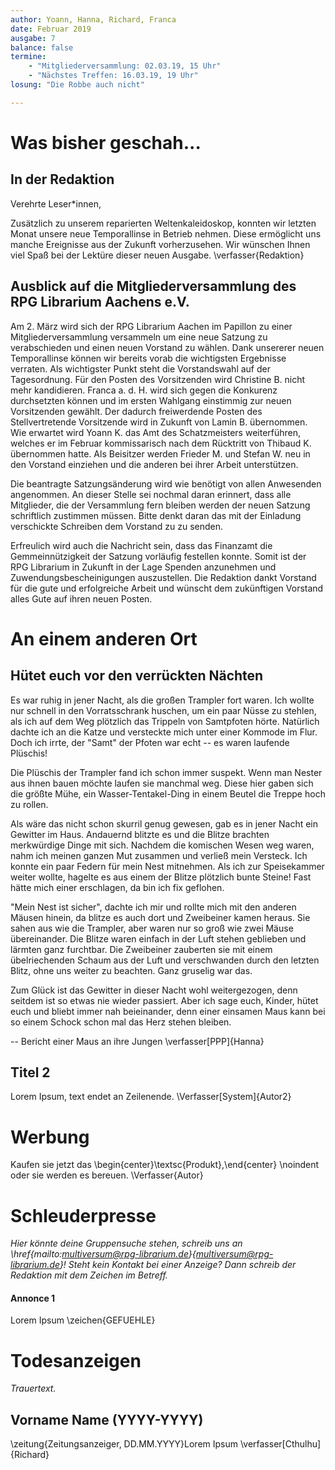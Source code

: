 ```yaml
---
author: Yoann, Hanna, Richard, Franca
date: Februar 2019
ausgabe: 7
balance: false
termine:
    - "Mitgliederversammlung: 02.03.19, 15 Uhr"
    - "Nächstes Treffen: 16.03.19, 19 Uhr"
losung: "Die Robbe auch nicht"

---
```


# Was bisher geschah...
## In der Redaktion
Verehrte Leser*innen,

Zusätzlich zu unserem reparierten Weltenkaleidoskop, konnten wir letzten Monat unsere neue Temporallinse in Betrieb nehmen. Diese ermöglicht uns manche Ereignisse aus der Zukunft vorherzusehen.
Wir wünschen Ihnen viel Spaß bei der Lektüre dieser neuen Ausgabe.
\verfasser{Redaktion}

## Ausblick auf die Mitgliederversammlung des RPG Librarium Aachens e.V.
Am 2. März wird sich der RPG Librarium Aachen im Papillon zu einer Mitgliederversammlung versammeln um eine neue Satzung zu verabschieden und einen neuen Vorstand zu wählen. Dank unsererer neuen Temporallinse können wir bereits vorab die wichtigsten Ergebnisse verraten. Als wichtigster Punkt steht die Vorstandswahl auf der Tagesordnung. Für den Posten des Vorsitzenden wird Christine B. nicht mehr kandidieren. Franca a. d. H. wird sich gegen die Konkurenz durchsetzten können und im ersten Wahlgang einstimmig zur neuen Vorsitzenden gewählt. Der dadurch freiwerdende Posten des Stellvertretende Vorsitzende wird in Zukunft von Lamin B. übernommen. Wie erwartet wird Yoann K. das Amt des Schatzmeisters weiterführen, welches er im Februar kommissarisch nach dem Rücktritt von Thibaud K. übernommen hatte. Als Beisitzer werden  Frieder M. und Stefan W. neu in den Vorstand einziehen und die anderen bei ihrer Arbeit unterstützen.

Die beantragte Satzungsänderung wird wie benötigt von allen Anwesenden angenommen. An dieser Stelle sei nochmal daran erinnert, dass alle Mitglieder, die der Versammlung fern bleiben werden der neuen Satzung schriftlich zustimmen müssen. Bitte denkt daran das mit der Einladung verschickte Schreiben dem Vorstand zu zu senden.

Erfreulich wird auch die Nachricht sein, dass das Finanzamt die Gemmeinnützigkeit der Satzung vorläufig festellen konnte. Somit ist der RPG Librarium in Zukunft in der Lage Spenden anzunehmen und Zuwendungsbescheinigungen auszustellen.
Die Redaktion dankt Vorstand für die gute und erfolgreiche Arbeit und wünscht dem zukünftigen Vorstand alles Gute auf ihren neuen Posten.

# An einem anderen Ort

## Hütet euch vor den verrückten Nächten
Es war ruhig in jener Nacht, als die großen Trampler fort waren. Ich wollte nur schnell in den Vorratsschrank huschen, um ein paar Nüsse zu stehlen, als ich auf dem Weg plötzlich das Trippeln von Samtpfoten hörte. Natürlich dachte ich an die Katze und versteckte mich unter einer Kommode im Flur. Doch ich irrte, der "Samt" der Pfoten war echt -- es waren laufende Plüschis!

Die Plüschis der Trampler fand ich schon immer suspekt. Wenn man Nester aus ihnen bauen möchte laufen sie manchmal weg. Diese hier gaben sich die größte Mühe, ein Wasser-Tentakel-Ding in einem Beutel die Treppe hoch zu rollen.

Als wäre das nicht schon skurril genug gewesen, gab es in jener Nacht ein Gewitter im Haus. Andauernd blitzte es und die Blitze brachten merkwürdige Dinge mit sich. Nachdem die komischen Wesen weg waren, nahm ich meinen ganzen Mut zusammen und verließ mein Versteck. Ich konnte ein paar Federn für mein Nest mitnehmen. Als ich zur Speisekammer weiter wollte, hagelte es aus einem der Blitze plötzlich bunte Steine! Fast hätte mich einer erschlagen, da bin ich fix geflohen.

"Mein Nest ist sicher", dachte ich mir und rollte mich mit den anderen Mäusen hinein, da blitze es auch dort und Zweibeiner kamen heraus. Sie sahen aus wie die Trampler, aber waren nur so groß wie zwei Mäuse übereinander. Die Blitze waren einfach in der Luft stehen geblieben und lärmten ganz furchtbar. Die Zweibeiner zauberten sie mit einem übelriechenden Schaum aus der Luft und verschwanden durch den letzten Blitz, ohne uns weiter zu beachten. Ganz gruselig war das.

Zum Glück ist das Gewitter in dieser Nacht wohl weitergezogen, denn seitdem ist so etwas nie wieder passiert. Aber ich sage euch, Kinder, hütet euch und bliebt immer nah beieinander, denn einer einsamen Maus kann bei so einem Schock schon mal das Herz stehen bleiben.

-- Bericht einer Maus an ihre Jungen
\verfasser[PPP]{Hanna}

## Titel 2
Lorem Ipsum, text endet an Zeilenende.
\Verfasser[System]{Autor2}

# Werbung
Kaufen sie jetzt das
\begin{center}\textsc{Produkt},\end{center} \noindent oder sie werden es bereuen.
\Verfasser{Autor}

# Schleuderpresse
*Hier könnte deine Gruppensuche stehen, schreib uns an \href{mailto:multiversum@rpg-librarium.de}{multiversum@rpg-librarium.de}! Steht kein Kontakt bei einer Anzeige? Dann schreib der Redaktion mit dem Zeichen im Betreff.*

#### Annonce 1
Lorem Ipsum
\zeichen{GEFUEHLE}

# Todesanzeigen
*Trauertext.*

## Vorname Name (YYYY-YYYY)
\zeitung{Zeitungsanzeiger, DD.MM.YYYY}Lorem Ipsum
\verfasser[Cthulhu]{Richard}
